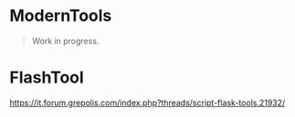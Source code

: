 # ModernTools

> Work in progress.

# FlashTool

https://it.forum.grepolis.com/index.php?threads/script-flask-tools.21932/

